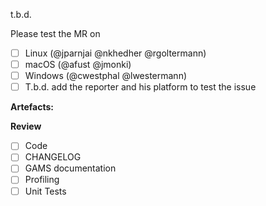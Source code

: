 t.b.d.

Please test the MR on

- [ ] Linux (@jparnjai @nkhedher @rgoltermann)
- [ ] macOS (@afust @jmonki)
- [ ] Windows (@cwestphal @lwestermann)
- [ ] T.b.d. add the reporter and his platform to test the issue

**Artefacts:** 

**Review**
- [ ] Code
- [ ] CHANGELOG
- [ ] GAMS documentation
- [ ] Profiling
- [ ] Unit Tests
